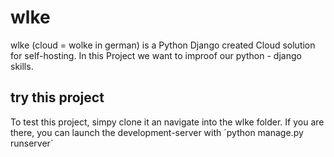 # wlke
wlke (cloud = wolke in german) is a Python Django created Cloud solution for self-hosting. In this Project we want to improof our python - django skills.

## try this project
To test this project, simpy clone it an navigate into the wlke folder. If you are there, you can launch the development-server with ´python manage.py runserver´
